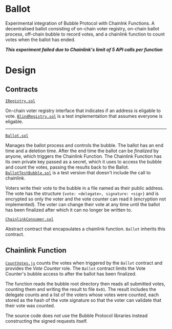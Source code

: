 # Ballot
Experimental integration of Bubble Protocol with Chainlnk Functions. 
A decentralised ballot consisting of on-chain voter registry, on-chain ballot process, off-chain bubble to record votes, and a chainlink function to count votes when the ballot has ended.

***This experiment failed due to Chainlink's limit of 5 API calls per function***

# Design

## Contracts

[`IRegistry.sol`](contracts/IRegistry.sol)

On-chain voter registry interface that indicates if an address is eligable to vote. [`BlindRegistry.sol`](contracts/BlindRegistry.sol) is a test implementation that assumes everyone is eligable.

---
[`Ballot.sol`](contracts/Ballot.sol)

Manages the ballot process and controls the bubble. The ballot has an end time and a deletion time. After the end time the ballot can be *finalized* by anyone, which triggers the Chainlink Function. The Chainlink Function has its own private key passed as a secret, which it uses to access the bubble and count the votes, passing the results back to the Ballot. [`BallotTestBubble.sol`](contracts/BallotTestBubble.sol) is a test version that doesn't include the call to  chainlink.

Voters write their vote to the bubble in a file named as their public address. The vote has the structure `{vote: <delegate>, signature: <sig>}` and is encrypted so only the voter and the vote counter can read it (encryption not implemented). The voter can change their vote at any time until the ballot has been finalized after which it can no longer be written to. 

[`ChainlinkConsumer.sol`](contracts/ChainlinkConsumer.sol)

Abstract contract that encapsulates a chainlink function. `Ballot` inherits this contract.

## Chainlink Function

[`CountVotes.js`](functions/CountVotes.js) counts the votes when triggered by the `Ballot` contract and provides the *Vote Counter* role. The `Ballot` contract limits the Vote Counter's bubble access to after the ballot has been finalized. 

The function reads the bubble root directory then reads all submitted votes, counting them and writing the result to file `0x01`. The result includes the delegate counts and a list of the voters whose votes were counted, each stored as the hash of the vote signature so that the voter can validate that their vote was counted.

The source code does not use the Bubble Protocol libraries instead constructing the signed requests itself.